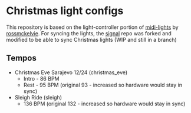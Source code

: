 # Christmas light configs

This repository is based on the light-controller portion of [midi-lights](https://github.com/andrew-avinante/midi-lights) by [rossmckelvie](https://github.com/rossmckelvie).
For syncing the lights, the [signal](https://github.com/ryohey/signal) repo was forked and modified to be able to sync Christmas lights (WIP and still in a branch)

## Tempos
- Christmas Eve Sarajevo 12/24 (christmas_eve)
  - Intro - 86 BPM
  - Rest - 95 BPM (original 93 - increased so hardware would stay in sync)
- Sleigh Ride (sleigh)
  - 136 BPM (original 132 - increased so hardware would stay in sync)
